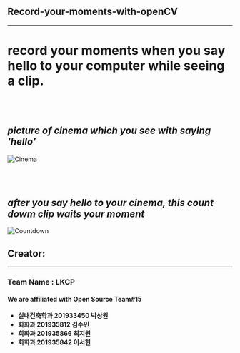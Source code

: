 ## Record-your-moments-with-openCV


---

# record your moments when you say hello to your computer while seeing a clip.

<br>
<br>

*picture of cinema which you see with saying 'hello'*
--


![Cinema](https://i.imgur.com/FUlgnxl.jpg)

<br>
<br>


*after you say hello to your cinema, this count dowm clip waits your moment*
--


![Countdown](https://i.imgur.com/lmURrtL.png)



## Creator:
---


### Team Name : LKCP 
#### We are affiliated with Open Source Team#15

* **실내건축학과 201933450 박상원**  
* **회화과 201935812 김수민**
* **회화과 201935866 최지원**
* **회화과 201935842 이서현**
